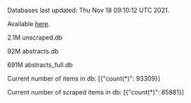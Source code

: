 Databases last updated: Thu Nov 18 09:10:12 UTC 2021. 

Available [here](https://github.com/cbeauhilton/ash-db/releases).

2.1M	unscraped.db

92M	abstracts.db

691M	abstracts_full.db

Current number of items in db:
[{"count(*)": 93309}]

Current number of scraped items in db:
[{"count(*)": 85881}]
